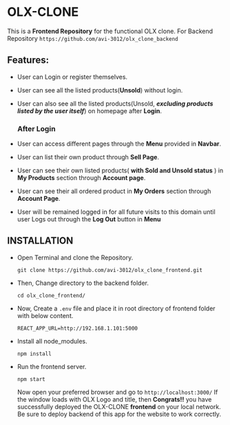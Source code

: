# OLX-CLONE

This is a **Frontend Repository** for the functional OLX clone.
For Backend Repository ```https://github.com/avi-3012/olx_clone_backend```

## Features:

- User can Login or register themselves.
- User can see all the listed products(**Unsold**) without login.
- User can also see all the listed products(Unsold, ***excluding products listed by the user itself***) on homepage after **Login**.
    ### After Login
    
- User can access different pages through the **Menu** provided in **Navbar**.
- User can list their own product through **Sell Page**.
- User can see their own listed products( **with Sold and Unsold status** ) in **My Products** section through **Account page**.
- User can see their all ordered product in **My Orders** section through **Account Page**.
- User will be remained logged in for all future visits to this domain until user Logs out through the **Log Out** button in **Menu**

## INSTALLATION 


- Open Terminal and clone the Repository.

    ```git clone https://github.com/avi-3012/olx_clone_frontend.git```

- Then, Change directory to the backend folder.

    ```cd olx_clone_frontend/```

- Now, Create a ```.env``` file and place it in root directory of frontend folder with below content.

    ```REACT_APP_URL=http://192.168.1.101:5000```

- Install all node_modules.

    ```npm install```

- Run the frontend server.

    ```npm start```

    Now open your preferred browser and go to ```http://localhost:3000/``` If the window loads with OLX Logo and title, then **Congrats!!** you have successfully deployed the OLX-CLONE **frontend** on your local network. Be sure to deploy backend of this app for the website to work correctly.

